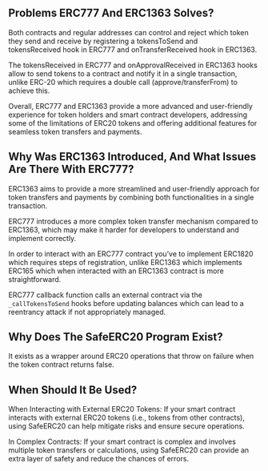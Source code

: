 ## Problems ERC777 And ERC1363 Solves?

Both contracts and regular addresses can control and reject which token they send and receive by registering a tokensToSend and tokensReceived hook in ERC777 and onTransferReceived hook in ERC1363.

The tokensReceived in ERC777 and onApprovalReceived in ERC1363 hooks allow to send tokens to a contract and notify it in a single transaction, unlike ERC-20 which requires a double call (approve/transferFrom) to achieve this.

Overall, ERC777 and ERC1363 provide a more advanced and user-friendly experience for token holders and smart contract developers, addressing some of the limitations of ERC20 tokens and offering additional features for seamless token transfers and payments.

## Why Was ERC1363 Introduced, And What Issues Are There With ERC777?

ERC1363 aims to provide a more streamlined and user-friendly approach for token transfers and payments by combining both functionalities in a single transaction.

ERC777 introduces a more complex token transfer mechanism compared to ERC1363, which may make it harder for developers to understand and implement correctly.

In order to interact with an ERC777 contract you’ve to implement ERC1820 which requires steps of registration, unlike ERC1363 which implements ERC165 which when interacted with an ERC1363 contract is more straightforward.

ERC777 callback function calls an external contract via the `_callTokensToSend` hooks before updating balances which can lead to a reentrancy attack if not appropriately managed.

## Why Does The SafeERC20 Program Exist?

It exists as a wrapper around ERC20 operations that throw on failure when the token contract returns false.

## When Should It Be Used?

When Interacting with External ERC20 Tokens: If your smart contract interacts with external ERC20 tokens (i.e., tokens from other contracts), using SafeERC20 can help mitigate risks and ensure secure operations.

In Complex Contracts: If your smart contract is complex and involves multiple token transfers or calculations, using SafeERC20 can provide an extra layer of safety and reduce the chances of errors.
